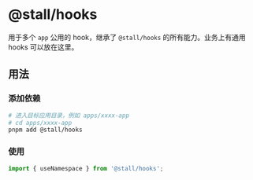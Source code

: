 # @stall/hooks

用于多个 `app` 公用的 hook，继承了 `@stall/hooks` 的所有能力。业务上有通用 hooks 可以放在这里。

## 用法

### 添加依赖

```bash
# 进入目标应用目录，例如 apps/xxxx-app
# cd apps/xxxx-app
pnpm add @stall/hooks
```

### 使用

```ts
import { useNamespace } from '@stall/hooks';
```
